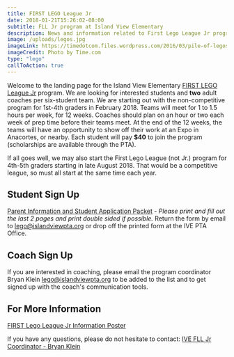 ```yaml
---
title: FIRST LEGO League Jr
date: 2018-01-21T15:26:02-08:00
subtitle: FLL Jr program at Island View Elementary
description: News and information related to First Lego League Jr program at Island View Elementary.
image: /uploads/legos.jpg
imageLink: https://timedotcom.files.wordpress.com/2016/03/pile-of-legos-toys-kids-blocks.jpg
imageCredit: Photo by Time.com
type: "lego"
callToAction: true
---
```

Welcome to the landing page for the Island View Elementary [FIRST LEGO League Jr](https://www.firstinspires.org/robotics/flljr) program. We are looking for interested students and **two** adult coaches per six-student team. We are starting out with the non-competitive program for 1st-4th graders in February 2018. Teams will meet for 1 to 1.5 hours per week, for 12 weeks. Coaches should plan on an hour or two each week of prep time before their teams meet. At the end of the 12 weeks, the teams will have an opportunity to show off their work at an Expo in Anacortes, or nearby. Each student will pay **$40** to join the program (scholarships are available through the PTA).

If all goes well, we may also start the First Lego League (not Jr.) program for 4th-5th graders starting in late August 2018. That would be a competitive league, so must all start at the same time each year.

## Student Sign Up
[Parent Information and Student Application Packet](https://drive.google.com/file/d/1H_QaNFsspOlmwMDRLHWLC_IMPgt70k0O/view?usp=sharing) - _Please print and fill out the last 2 pages and print double sided if possible._ Return the form by email to [lego@islandviewpta.org](mailto:lego@islandviewpta.org) or drop off the printed form at the IVE PTA Office. 

## Coach Sign Up
If you are interested in coaching, please email the program coordinator Bryan Klein [lego@islandviewpta.org](mailto:lego@islandviewpta.org) to be added to the list and to get signed up with the coach's communication tools.

## For More Information
[FIRST Lego League Jr Information Poster](https://drive.google.com/file/d/0B-07dt_IZYh5TjVJNldVb01UZzQ/view?usp=sharing)

If you have any questions, please do not hesitate to contact: 
[IVE FLL Jr Coordinator - Bryan Klein](mailto:lego@islandviewpta.org)